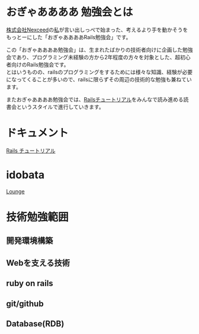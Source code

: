 # おぎゃああああ 勉強会とは
[株式会社Nexceed](https://www.facebook.com/pages/Nexceed-Inc/735960819826180)の[私](https://www.facebook.com/hiroyukiy213)が言い出しっぺで始まった、考えるより手を動かそうをもっとーにした「おぎゃああああRails勉強会」です。  

この「おぎゃああああ勉強会」は、生まれたばかりの技術者向けに企画した勉強会であり、プログラミング未経験の方から2年程度の方々を対象とした、超初心者向けのRails勉強会です。  
とはいうものの、railsのプログラミングをするためには様々な知識、経験が必要になってくることが多いので、railsに限らずその周辺の技術的な勉強も兼ねています。

またおぎゃああああ勉強会では、[Railsチュートリアル](http://railstutorial.jp/)をみんなで読み進める読書会というスタイルで進行していきます。

# ドキュメント
[Rails チュートリアル](http://railstutorial.jp/)

# idobata
[Lounge](https://idobata.io/#/organization/ogyaaaaa/room/Lounge)

# 技術勉強範囲
## 開発環境構築


## Webを支える技術


## ruby on rails


## git/github


## Database(RDB)


